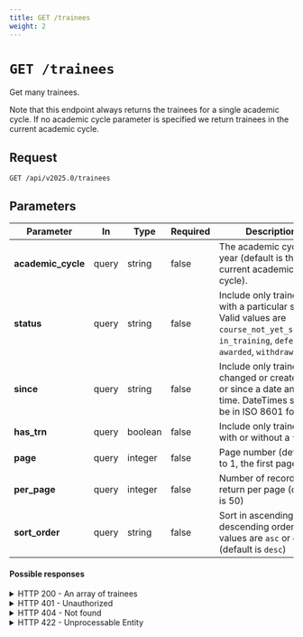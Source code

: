 ```yaml
---
title: GET /trainees
weight: 2
---
```


# `GET /trainees`

Get many trainees.

Note that this endpoint always returns the trainees for a single academic
cycle. If no academic cycle parameter is specified we return trainees in the
current academic cycle.

## Request

```
GET /api/v2025.0/trainees
```

## Parameters

| **Parameter** | **In**  | **Type** | **Required** | **Description** |
| ------------- | ------- | -------- | ------------ | --------------- |
| **academic_cycle** | query | string | false | The academic cycle year (default is the current academic cycle). |
| **status** | query | string | false | Include only trainees with a particular status. Valid values are `course_not_yet_started`, `in_training`,  `deferred`, `awarded`,  `withdrawn` |
| **since** | query | string | false | Include only trainees changed or created on or since a date and time. DateTimes should be in ISO 8601 format. |
| **has_trn** | query | boolean | false | Include only trainees with or without a `trn` |
| **page** | query | integer | false | Page number (defaults to 1, the first page). |
| **per_page** | query | integer | false | Number of records to return per page (default is 50) |
| **sort_order** | query | string | false | Sort in ascending or descending order. Valid values are `asc` or `desc` (default is `desc`) |

#### Possible responses

<details class="govuk-details">
  <summary class="govuk-details__summary">HTTP 200<span> - An array of trainees</span></summary>
  <div class="govuk-details__text">
    <pre class="json-code-sample">
    {
      "data": [
        {
          "trainee_id": "vcGjpBCn987jJSqMQxjhdv9Y",
          "provider_trainee_id": "abc1234",
          "first_names": "Trainee",
          "last_name": "TraineeUser644065",
          "date_of_birth": "2000-01-01",
          "created_at": "2023-10-20T14:54:47.374Z",
          "updated_at": "2024-01-24T16:03:28.721Z",
          "email": "trainee_644065@example.com",
          "middle_names": null,
          "training_route": "11",
          "sex": "10",
          "diversity_disclosure": "diversity_disclosed",
          "ethnic_group": "black_ethnic_group",
          "ethnic_background": "African",
          "additional_ethnic_background": null,
          "disability_disclosure": "no_disability",
          "course_subject_one": "100425",
          "itt_start_date": "2023-09-04",
          "outcome_date": null,
          "itt_end_date": "2023-10-17",
          "trn": "6440650",
          "submitted_for_trn_at": "2024-01-18T08:02:41.420Z",
          "state": "deferred",
          "withdraw_date": null,
          "defer_date": "2023-10-17",
          "defer_reason": null,
          "recommended_for_award_at": null,
          "trainee_start_date": "2023-09-04",
          "reinstate_date": null,
          "course_min_age": 5,
          "course_max_age": 11,
          "course_subject_two": null,
          "course_subject_three": null,
          "awarded_at": null,
          "training_initiative": "009",
          "applying_for_bursary": false,
          "bursary_tier": null,
          "study_mode": "01",
          "ebacc": false,
          "region": null,
          "applying_for_scholarship": false,
          "course_education_phase": "primary",
          "applying_for_grant": false,
          "course_uuid": null,
          "lead_partner_not_applicable": false,
          "employing_school_not_applicable": false,
          "submission_ready": true,
          "commencement_status": null,
          "discarded_at": null,
          "created_from_dttp": false,
          "hesa_id": "87960005710008762",
          "additional_dttp_data": null,
          "created_from_hesa": false,
          "hesa_updated_at": null
          "record_source": "api",
          "iqts_country": null,
          "hesa_editable": true,
          "withdraw_reasons_dfe_details": null,
          "placement_detail": null,
          "ukprn": "10000571",
          "ethnicity": "120",
          "course_qualification": "QTS",
          "course_title": null,
          "course_level": "undergrad",
          "course_itt_start_date": "2022-09-01",
          "course_age_range": "13914",
          "expected_end_date": "2023-07-01",
          "employing_school_urn": null,
          "lead_partner_ukprn": null,
          "lead_partner_urn": null,
          "fund_code": "7",
          "bursary_level": "4",
          "course_year": "2",
          "funding_method": "4",
          "itt_aim": "201",
          "itt_qualification_aim": "004",
          "ni_number": null,
          "previous_last_name": null,
          "hesa_disabilities": null,
          "additional_training_initiative": null,
          "withdrawal_future_interest": null,
          "withdrawal_trigger": null,
          "withdrawal_reasons": null,
          "withdrawal_another_reason": null,
        }
      ]
    }
    </pre>
  </div>
</details>

<details class="govuk-details">
  <summary class="govuk-details__summary">HTTP 401<span> - Unauthorized</span></summary>
  <div class="govuk-details__text">
    <pre class="json-code-sample">
    {
      "error": "Unauthorized"
    }
    </pre>
  </div>
</details>

<details class="govuk-details">
  <summary class="govuk-details__summary">HTTP 404<span> - Not found</span></summary>
  <div class="govuk-details__text">
    <pre class="json-code-sample">
    {
      "errors": [
        {
          "error": "NotFound",
          "message": "No trainees found"
        }
      ]
    }
    </pre>
  </div>
</details>

<details class="govuk-details">
  <summary class="govuk-details__summary">HTTP 422<span> - Unprocessable Entity</span></summary>
  <div class="govuk-details__text">
    <pre class="json-code-sample">
    {
      "message": "Validation failed: 1 error prohibited this request being run",
      "errors": {
        "status": [
          "busy is not a valid status"
        ]
      }
    }
    </pre>
  </div>
</details>
